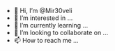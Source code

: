 - 👋 Hi, I’m @Mir30veli
- 👀 I’m interested in ...
- 🌱 I’m currently learning ...
- 💞️ I’m looking to collaborate on ...
- 📫 How to reach me ...

<!---
Mir30veli/Mir30veli is a ✨ special ✨ repository because its `README.md` (this file) appears on your GitHub profile.
You can click the Preview link to take a look at your changes.
--->
